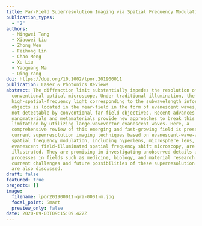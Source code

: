 ```yaml
---
title: Far-Field Superresolution Imaging via Spatial Frequency Modulation
publication_types:
  - "2"
authors:
  - Mingwei Tang
  - Xiaowei Liu
  - Zhong Wen
  - Feihong Lin
  - Chao Meng
  - Xu Liu
  - Yaoguang Ma
  - Qing Yang
doi: https://doi.org/10.1002/lpor.201900011
publication: Laser & Photonics Reviews
abstract: The diffraction limit substantially impedes the resolution of the
  conventional optical microscope. Under traditional illumination, the
  high-spatial-frequency light corresponding to the subwavelength information of
  objects is located in the near-field in the form of evanescent waves, and thus
  not detectable by conventional far-field objectives. Recent advances in
  nanomaterials and metamaterials provide new approaches to break this
  limitation by utilizing large-wavevector evanescent waves. Here, a
  comprehensive review of this emerging and fast-growing field is presented. The
  current superresolution imaging techniques based on evanescent-wave-assisted
  spatial frequency modulation, including hyperlens, microsphere lens, and
  evanescent field-illuminated spatial frequency shift microscopy, are
  illustrated. They are promising in investigating unobserved details and
  processes in fields such as medicine, biology, and material research. Some
  current challenges and future possibilities of these superresolution methods
  are also discussed.
draft: false
featured: true
projects: []
image:
  filename: lpor201900011-gra-0001-m.jpg
  focal_point: Smart
  preview_only: false
date: 2020-09-03T09:15:09.422Z
---
```

